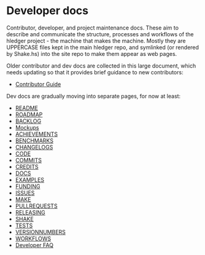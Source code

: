 # Developer docs

Contributor, developer, and project maintenance docs.
These aim to describe and communicate the structure, processes and
workflows of the hledger project - the machine that makes the machine.
Mostly they are UPPERCASE files kept in the main hledger repo,
and symlinked (or rendered by Shake.hs) into the site repo to make them appear as web pages.

Older contributor and dev docs are collected in this large document,
which needs updating so that it provides brief guidance to new contributors:

- [Contributor Guide](CONTRIBUTING.md)

Dev docs are gradually moving into separate pages, for now at least:

- [README](dev-README.md)
- [ROADMAP](ROADMAP.md)
- [BACKLOG](BACKLOG.md)
- [Mockups](mockups.md)
- [ACHIEVEMENTS](ACHIEVEMENTS.md)
- [BENCHMARKS](BENCHMARKS.md)
- [CHANGELOGS](CHANGELOGS.md)
- [CODE](CODE.md)
- [COMMITS](COMMITS.md)
- [CREDITS](CREDITS.md)
- [DOCS](DOCS.md)
- [EXAMPLES](EXAMPLES.md)
- [FUNDING](FUNDING.md)
- [ISSUES](ISSUES.md)
- [MAKE](MAKE.md)
- [PULLREQUESTS](PULLREQUESTS.md)
- [RELEASING](RELEASING.md)
- [SHAKE](SHAKE.md)
- [TESTS](TESTS.md)
- [VERSIONNUMBERS](VERSIONNUMBERS.md)
- [WORKFLOWS](WORKFLOWS.md)
- [Developer FAQ](devfaq.md)
